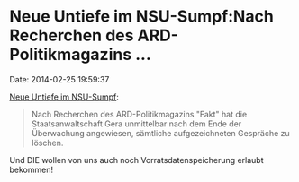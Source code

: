 Neue Untiefe im NSU-Sumpf:Nach Recherchen des ARD-Politikmagazins \...
======================================================================

Date: 2014-02-25 19:59:37

[Neue Untiefe im
NSU-Sumpf](http://www.mdr.de/themen/nsu/fall/zwickauer-trio786.html):

> Nach Recherchen des ARD-Politikmagazins \"Fakt\" hat die
> Staatsanwaltschaft Gera unmittelbar nach dem Ende der Überwachung
> angewiesen, sämtliche aufgezeichneten Gespräche zu löschen.

Und DIE wollen von uns auch noch Vorratsdatenspeicherung erlaubt
bekommen!

